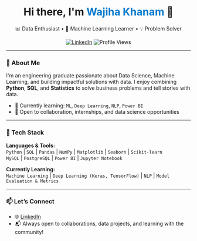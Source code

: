 <!-- Banner-style Introduction -->
<h1 align="center">Hi there, I'm <span style="color:#007acc;">Wajiha Khanam</span> 👋</h1>
<p align="center">
  📊 Data Enthusiast • 🧠 Machine Learning Learner • 💡 Problem Solver  
</p>
<p align="center">
  <a href="https://www.linkedin.com/in/your-link"><img src="https://img.shields.io/badge/LinkedIn-Wajiha%20Khanam-blue?logo=linkedin" alt="LinkedIn"></a>
  <img src="https://komarev.com/ghpvc/?username=yourusername&style=flat-square" alt="Profile Views" />
</p>

---

### 🧠 About Me

I'm an engineering graduate passionate about Data Science, Machine Learning, and building impactful solutions with data. I enjoy combining **Python**, **SQL**, and **Statistics** to solve business problems and tell stories with data.

- 🌱 Currently learning: `ML`, `Deep Learning`, `NLP`, `Power BI`
- 🤝 Open to collaboration, internships, and data science opportunities

---

### 🔧 Tech Stack

**Languages & Tools:**  
`Python` | `SQL` | `Pandas` | `NumPy` | `Matplotlib` | `Seaborn` | `Scikit-learn`  
`MySQL` | `PostgreSQL` | `Power BI` | `Jupyter Notebook`  

**Currently Learning:**  
`Machine Learning` | `Deep Learning (Keras, TensorFlow)` | `NLP` | `Model Evaluation & Metrics`

---

### 📫 Let’s Connect

- 🌐 [LinkedIn](https://www.linkedin.com/in/wajiha-khanam)
- 📬 Always open to collaborations, data projects, and learning with the community!


